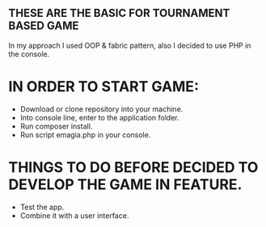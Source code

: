 ## THESE ARE THE BASIC FOR TOURNAMENT BASED GAME

In my approach I used OOP & fabric pattern, also I decided to use PHP in the console. 

# IN ORDER TO START GAME:
* Download or clone repository into your machine.
* Into console line, enter to the application folder.
* Run composer install.
* Run script emagia.php in your console.

# THINGS TO DO BEFORE DECIDED TO DEVELOP THE GAME IN FEATURE. 
* Test the app.
* Combine it with a user interface.